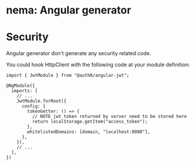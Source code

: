# nema: Angular generator

# Security

Angular generator don't generate any security related code.


You could hook HttpClient with the following code at your module definition:

```
import { JwtModule } from "@auth0/angular-jwt";

@NgModule({
  imports: [
    // ...
    JwtModule.forRoot({
      config: {
        tokenGetter: () => {
          // NOTE jwt token returned by server need to be stored here
          return localStorage.getItem("access_token");
        },
        whitelistedDomains: [domain, "localhost:8080"],
      },
    }),
    // ...
  ],
})
```
